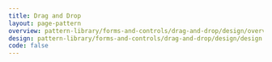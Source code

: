 ```yaml
---
title: Drag and Drop
layout: page-pattern
overview: pattern-library/forms-and-controls/drag-and-drop/design/overview.md
design: pattern-library/forms-and-controls/drag-and-drop/design/design.md
code: false
---
```

